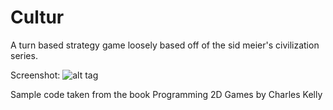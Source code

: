 Cultur
======

A turn based strategy game loosely based off of the sid meier's civilization series.

Screenshot:
![alt tag](https://raw.github.com/RickyMcMoeny/Cultur/branch/img.png)

Sample code taken from the book Programming 2D Games by Charles Kelly
